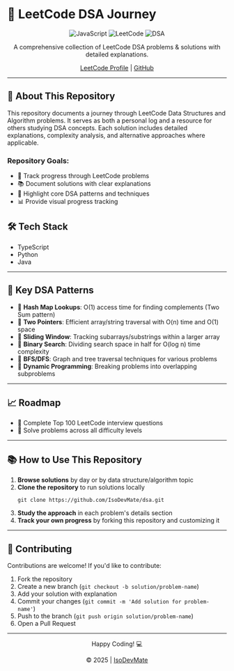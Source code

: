 # 🚀 LeetCode DSA Journey

<div align="center">
  <img src="https://img.shields.io/badge/Language-JavaScript-yellow?style=for-the-badge&logo=javascript" alt="JavaScript">
  <img src="https://img.shields.io/badge/Platform-LeetCode-FFA116?style=for-the-badge&logo=leetcode" alt="LeetCode">
  <img src="https://img.shields.io/badge/DSA-Solutions-blue?style=for-the-badge&logo=data:image/svg+xml;base64,PHN2ZyB4bWxucz0iaHR0cDovL3d3dy53My5vcmcvMjAwMC9zdmciIHZpZXdCb3g9IjAgMCAyNCAyNCI+PHBhdGggZmlsbD0iI2ZmZiIgZD0iTTIxLDRIMTdWM2MwLTAuNi0wLjQtMS0xLTFIMTBDOS40LDIsOSwyLjQsOSwzdjFINWMtMS4xLDAtMiwwLjktMiwydjE0YzAsMS4xLDAuOSwyLDIsMmgxNmMxLjEsMCwyLTAuOSwyLTJWNkMyMyw0LjksMjIuMSw0LDIxLDR6IE0xMSw0aDJ2MmgtMlY0eiBNMTQsMThoLTRhMSwxLDAsMCwxLDAtMmg0YTEsMSwwLDAsMSwwLDJ6IE0xNiwxNGgtOGExLDEsMCwwLDEsMC0yaDhhMSwxLDAsMCwxLDAsMnoiLz48L3N2Zz4=" alt="DSA">
</div>

<div align="center">
  <p>A comprehensive collection of LeetCode DSA problems & solutions with detailed explanations.</p>
  <p><a href="https://leetcode.com/isodevmate/">LeetCode Profile</a> | <a href="https://github.com/IsoDevMate">GitHub</a></p>
</div>

---

## 📝 About This Repository

This repository documents a journey through LeetCode Data Structures and Algorithm problems. It serves as both a personal log and a resource for others studying DSA concepts. Each solution includes detailed explanations, complexity analysis, and alternative approaches where applicable.

### Repository Goals:
- 🎯 Track progress through LeetCode problems
- 📚 Document solutions with clear explanations
- 🧠 Highlight core DSA patterns and techniques
- 📊 Provide visual progress tracking

<div class="tech-stack fade-in">
  <h2>🛠️ Tech Stack</h2>
  <ul>
    <li>TypeScript</li>
    <li>Python</li>
    <li>Java</li>
    <!-- Add or remove languages as needed -->
  </ul>
</div>

---

## 🧩 Key DSA Patterns

<div class="learnings fade-in">
  <ul>
    <li>📝 <strong>Hash Map Lookups</strong>: O(1) access time for finding complements (Two Sum pattern)</li>
    <li>📝 <strong>Two Pointers</strong>: Efficient array/string traversal with O(n) time and O(1) space</li>
    <li>📝 <strong>Sliding Window</strong>: Tracking subarrays/substrings within a larger array</li>
    <li>📝 <strong>Binary Search</strong>: Dividing search space in half for O(log n) time complexity</li>
    <li>📝 <strong>BFS/DFS</strong>: Graph and tree traversal techniques for various problems</li>
    <li>📝 <strong>Dynamic Programming</strong>: Breaking problems into overlapping subproblems</li>
  </ul>
</div>

---

## 📈 Roadmap

<div class="goals fade-in">
  <ul>
    <li>🎯 Complete Top 100 LeetCode interview questions</li>
    <li>🎯 Solve problems across all difficulty levels</li>
  </ul>
</div>

---

## 📚 How to Use This Repository

1. **Browse solutions** by day or by data structure/algorithm topic
2. **Clone the repository** to run solutions locally
   ```
   git clone https://github.com/IsoDevMate/dsa.git
   ```
3. **Study the approach** in each problem's details section
4. **Track your own progress** by forking this repository and customizing it

---

## 🤝 Contributing

Contributions are welcome! If you'd like to contribute:

1. Fork the repository
2. Create a new branch (`git checkout -b solution/problem-name`)
3. Add your solution with explanation
4. Commit your changes (`git commit -m 'Add solution for problem-name'`)
5. Push to the branch (`git push origin solution/problem-name`)
6. Open a Pull Request

---

<div align="center" class="footer fade-in">
  <p>Happy Coding! 💻</p>
  <p>© 2025 | <a href="https://github.com/IsoDevMate">IsoDevMate</a></p>
</div>


